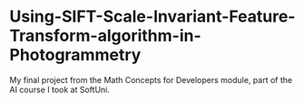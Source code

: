 # Using-SIFT-Scale-Invariant-Feature-Transform-algorithm-in-Photogrammetry
My final project from the Math Concepts for Developers module, part of the AI course I took at SoftUni.
